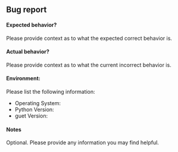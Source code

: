 ## Bug report
#### Expected behavior?
Please provide context as to what the expected correct behavior is.

#### Actual behavior?
Please provide context as to what the current incorrect behavior is.

#### Environment:
Please list the following information:

* Operating System:
* Python Version:
* guet Version:

#### Notes
Optional. Please provide any information you may find helpful.
